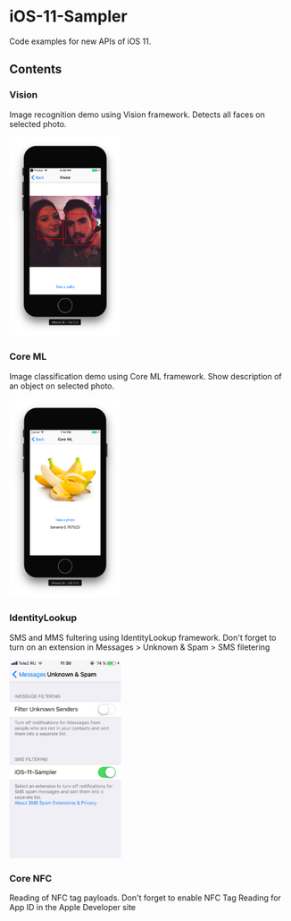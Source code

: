 # iOS-11-Sampler

Code examples for new APIs of iOS 11.

## Contents

### Vision

Image recognition demo using Vision framework. Detects all faces on selected photo.

<img src="resources/vision-example.png" width="200">

### Core ML

Image classification demo using Core ML framework. Show description of an object on selected photo.

<img src="resources/coreml-example.png" width="200">

### IdentityLookup

SMS and MMS fultering using IdentityLookup framework. Don't forget to turn on an extension in Messages > Unknown & Spam > SMS filetering

<img src="resources/identity-lookup-example.jpeg" width="200">

### Core NFC

Reading of NFC tag payloads. Don't forget to enable NFC Tag Reading for App ID in the Apple Developer site
